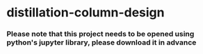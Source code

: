 # distillation-column-design

### Please note that this project needs to be opened using python's jupyter library, please download it in advance
